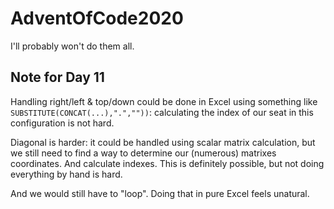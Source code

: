 # AdventOfCode2020
I'll probably won't do them all.

## Note for Day 11
Handling right/left & top/down could be done in Excel using something like `SUBSTITUTE(CONCAT(...),".",""))`: calculating the index of our seat in this configuration is not hard.

Diagonal is harder: it could be handled using scalar matrix calculation, but we still need to find a way to determine our (numerous) matrixes coordinates. And calculate indexes. This is definitely possible, but not doing everything by hand is hard.

And we would still have to "loop". Doing that in pure Excel feels unatural.
